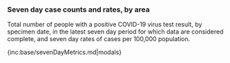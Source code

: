 ### Seven day case counts and rates, by area 

Total number of people with a positive COVID-19 virus test result, by specimen date, in the latest seven day period for which data are considered complete, and seven day rates of cases per 100,000 population.

{inc:base/sevenDayMetrics.md|modals}
